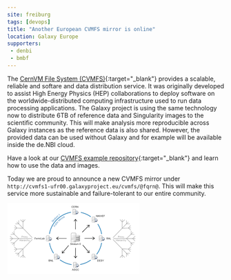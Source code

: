 ```yaml
---
site: freiburg
tags: [devops]
title: "Another European CVMFS mirror is online"
location: Galaxy Europe
supporters:
 - denbi
 - bmbf
---
```


The [CernVM File System (CVMFS)](https://cernvm.cern.ch/portal/filesystem){:target="_blank"} provides a scalable, reliable and softare and data distribution service.
It was originally developed to assist High Energy Physics (HEP) collaborations to deploy software on the worldwide-distributed computing infrastructure used to run data processing applications.
The Galaxy project is using the same technology now to distribute 6TB of reference data and Singularity images to the scientific community.
This will make analysis more reproducible across Galaxy instances as the reference data is also shared. However, the provided data can be used without Galaxy and for example
will be available inside the de.NBI cloud.

Have a look at our [CVMFS example repository](https://github.com/usegalaxy-eu/cvmfs-example){:target="_blank"} and learn how to use the data and images.

Today we are proud to announce a new CVMFS mirror under `http://cvmfs1-ufr00.galaxyproject.eu/cvmfs/@fqrn@`.
This will make this service more sustainable and failure-tolerant to our entire community.

![CVMFS model](/assets/media/cvmfs.png)

